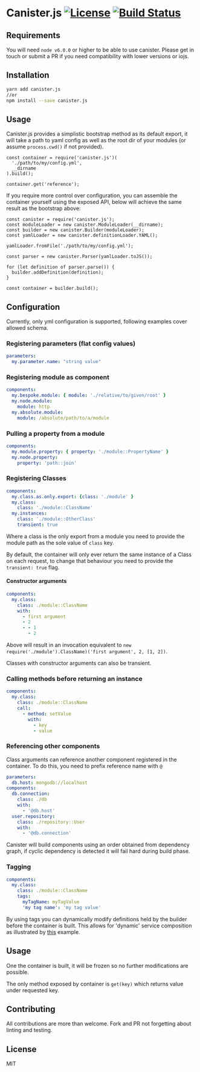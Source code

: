 # Canister.js [![License](https://img.shields.io/badge/license-MIT-blue.svg?style=flat-square)]() [![Build Status](https://img.shields.io/travis/michael-donat/canister.js.svg?style=flat-square)](https://travis-ci.org/michael-donat/canister.js)
 
## Requirements

You will need `node v6.0.0` or higher to be able to use canister. Please get in touch or submit a PR if you need compatibility with lower versions or iojs.

## Installation

```bash
yarn add canister.js
//or
npm install --save canister.js
```

## Usage

Canister.js provides a simplistic bootstrap method as its default export, it will take a path to yaml config as well as the root dir of your modules (or assume `process.cwd()` if not provided). 

```node
const container = require('canister.js')(
  './path/to/my/config.yml',
  __dirname
).build();

container.get('reference');

```

If you require more control over configuration, you can assemble the container yourself using the exposed API, below will achieve the same result as the bootstrap above:

```node
const canister = require('canister.js');
const moduleLoader = new canister.ModuleLoader(__dirname);
const builder = new canister.Builder(moduleLoader);
const yamlLoader = new canister.definitionLoader.YAML();

yamlLoader.fromFile('./path/to/my/config.yml');

const parser = new canister.Parser(yamlLoader.toJS());

for (let definition of parser.parse()) {
  builder.addDefinition(definition);
}

const container = builder.build();
```

## Configuration

Currently, only yml configuration is supported, following examples cover allowed schema.

### Registering parameters (flat config values)

```yml
parameters:
  my.parameter.name: "string value"
```

### Registering module as component

```yml
components:
  my.bespoke.module: { module: './relative/to/given/root' }
  my.node.module:
    module: http
  my.absolute.module:
    module: /absolute/path/to/a/module
```

### Pulling a property from a module

```yml
components:
  my.module.property: { property: './module::PropertyName' }
  my.node.property:
    property: 'path::join'
```

### Registering Classes

```yml
components:
  my.class.as.only.export: {class: './module' }
  my.class:
    class: './module::ClassName'
  my.instances:
    class: './module::OtherClass'
    transient: true
```

Where a class is the only export from a module you need to provide the module path as the sole value of `class` key.

By default, the container will only ever return the same instance of a Class on each request, to change that behaviour you need to provide the `transient: true` flag.

#### Constructor arguments

```yml
components:
  my.class:
    class: ./module::ClassName
    with:
      - first argument
      - 2
      - - 1
        - 2
```

Above will result in an invocation equivalent to `new require('./module').ClassName)('first argument', 2, [1, 2])`.
 
Classes with constructor arguments can also be transient.

### Calling methods before returning an instance

```yml
components:
  my.class:
    class: ./module::ClassName
    call:
      - method: setValue
        with:
          - key
          - value
```

### Referencing other components

Class arguments can reference another component registered in the container. To do this, you need to prefix reference name with `@`

```yml
parameters:
  db.host: mongodb://localhost
components:
  db.connection:
    class: ./db
    with:
      - '@db.host'
  user.repository:
    class: ./repository::User
    with:
      - '@db.connection'
```

Canister will build components using an order obtained from dependency graph, if cyclic dependency is detected it will fail hard during build phase.

### Tagging

```yml
components:
  my.class:
    class: ./module::ClassName
    tags:
      myTagName: myTagValue
      'my tag name': 'my tag value'
```

By using tags you can dynamically modify definitions held by the builder before the container is built. 
This allows for 'dynamic' service composition as illustrated by [this](examples/tagging) example. 

## Usage

One the container is built, it will be frozen so no further modifications are possible.

The only method exposed by container is `get(key)` which returns value under requested key.

## Contributing

All contributions are more than welcome. Fork and PR not forgetting about linting and testing.

## License

MIT


